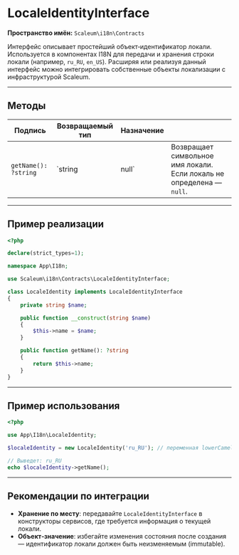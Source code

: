 # LocaleIdentityInterface

**Пространство имён:** `Scaleum\i18n\Contracts`

Интерфейс описывает простейший объект‑идентификатор локали.  Используется в компонентах I18N для передачи и хранения строки локали (например, `ru_RU`, `en_US`).  Расширяя или реализуя данный интерфейс можно интегрировать собственные объекты локализации с инфраструктурой Scaleum.

---

## Методы

| Подпись              | Возвращаемый тип | Назначение |                                                                       |
| -------------------- | ---------------- | ---------- | --------------------------------------------------------------------- |
| `getName(): ?string` | \`string         | null\`     | Возвращает символьное имя локали. Если локаль не определена — `null`. |

---

## Пример реализации

```php
<?php

declare(strict_types=1);

namespace App\I18n;

use Scaleum\i18n\Contracts\LocaleIdentityInterface;

class LocaleIdentity implements LocaleIdentityInterface
{
    private string $name;

    public function __construct(string $name)
    {
        $this->name = $name;
    }

    public function getName(): ?string
    {
        return $this->name;
    }
}
```

---

## Пример использования

```php
<?php

use App\I18n\LocaleIdentity;

$localeIdentity = new LocaleIdentity('ru_RU'); // переменная lowerCamelCase

// Выведет: ru_RU
echo $localeIdentity->getName();
```

---

## Рекомендации по интеграции

* **Хранение по месту**: передавайте `LocaleIdentityInterface` в конструкторы сервисов, где требуется информация о текущей локали.
* **Объект‑значение**: избегайте изменения состояния после создания — идентификатор локали должен быть неизменяемым (immutable).
